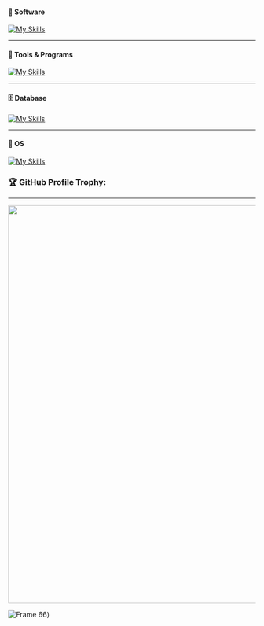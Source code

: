 #### 🦾 Software
[![My Skills](https://skillicons.dev/icons?i=python,cpp,js,html,css,nodejs,arduino,bootstrap,cs,dotnet,react,php)](https://skillicons.dev)

---
#### 🧬 Tools & Programs
[![My Skills](https://skillicons.dev/icons?i=androidstudio,docker,vim,git,vscode,regex)](https://skillicons.dev)

---
#### 🗄 Database
[![My Skills](https://skillicons.dev/icons?i=mysql,mongodb,sqlite)](https://skillicons.dev)

---
#### 🔮 OS
[![My Skills](https://skillicons.dev/icons?i=linux)](https://skillicons.dev)
  
  ### 🏆 GitHub Profile Trophy:
---
 <div>
  <img width=810 src="https://github-profile-trophy.vercel.app/?username=ricardo-alberti&theme=matrix&no-frame=true&no-bg=true&column=-1"/>
</div>

  
![Frame 66]([https://web.archive.org/web/20091027080430im_/http://www.geocities.com/lady_daisydew/Creatures/a-rabbit12.gif))

